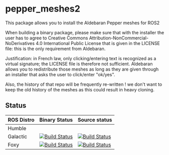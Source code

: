 # pepper_meshes2

This package allows you to install the Aldebaran Pepper meshes for ROS2

When building a binary package, please make sure that with the installer the user has to agree to
Creative Commons Attribution-NonCommercial-NoDerivatives 4.0 International Public License
that is given in the LICENSE file: this is the only requirement from Aldebaran.

Justification: in French law, only clicking/entering text is recognized as a virtual signature;
the LICENSE file is therefore not sufficient. Aldebaran allows you to redistribute those
meshes as long as they are given through an installer that asks the user to click/enter "ok/yes".


Also, the history of that repo will be frequently re-written ! we don't want to keep the old history
of the meshes as this could result in heavy cloning.

## Status

ROS Distro | Binary Status | Source status |
|-------------------|-------------------|-------------------|
Humble | |
Galactic | [![Build Status](https://build.ros.org/job/Gbin_uF64__pepper_meshes__ubuntu_focal_amd64__binary/badge/icon)](https://build.ros.org/job/Gbin_uF64__pepper_meshes__ubuntu_focal_amd64__binary/) | [![Build Status](https://build.ros.org/job/Gsrc_uF__pepper_meshes__ubuntu_focal__source/badge/icon)](https://build.ros.org/job/Gsrc_uF__pepper_meshes__ubuntu_focal__source/)
Foxy | [![Build Status](https://build.ros.org/job/Fbin_uF64__pepper_meshes__ubuntu_focal_amd64__binary/badge/icon)](https://build.ros.org/job/Fbin_uF64__pepper_meshes__ubuntu_focal_amd64__binary/) | [![Build Status](https://build.ros.org/job/Fsrc_uF__pepper_meshes__ubuntu_focal__source/badge/icon)](https://build.ros.org/job/Fsrc_uF__pepper_meshes__ubuntu_focal__source/)
